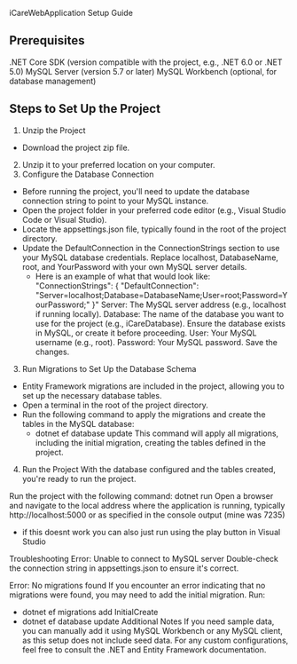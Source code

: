 iCareWebApplication Setup Guide


Prerequisites
----------------
.NET Core SDK (version compatible with the project, e.g., .NET 6.0 or .NET 5.0)
MySQL Server (version 5.7 or later)
MySQL Workbench (optional, for database management)


Steps to Set Up the Project
------------------------------
1. Unzip the Project
- Download the project zip file.
2. Unzip it to your preferred location on your computer.
3. Configure the Database Connection
- Before running the project, you'll need to update the database connection string to point to your MySQL instance.
- Open the project folder in your preferred code editor (e.g., Visual Studio Code or Visual Studio).
- Locate the appsettings.json file, typically found in the root of the project directory.
- Update the DefaultConnection in the ConnectionStrings section to use your MySQL database credentials. Replace localhost, DatabaseName, root, and YourPassword with your own MySQL server details.
  - Here is an example of what that would look like: 
    "ConnectionStrings": {
        "DefaultConnection": "Server=localhost;Database=DatabaseName;User=root;Password=YourPassword;"
    }"
Server: The MySQL server address (e.g., localhost if running locally).
Database: The name of the database you want to use for the project (e.g., iCareDatabase). Ensure the database exists in MySQL, or create it before proceeding.
User: Your MySQL username (e.g., root).
Password: Your MySQL password.
Save the changes.

3. Run Migrations to Set Up the Database Schema
- Entity Framework migrations are included in the project, allowing you to set up the necessary database tables.
- Open a terminal in the root of the project directory.
- Run the following command to apply the migrations and create the tables in the MySQL database:
  - dotnet ef database update
This command will apply all migrations, including the initial migration, creating the tables defined in the project.

4. Run the Project
With the database configured and the tables created, you're ready to run the project.

Run the project with the following command:
dotnet run
Open a browser and navigate to the local address where the application is running, typically http://localhost:5000 or as specified in the console output (mine was 7235)
- if this doesnt work you can also just run using the play button in Visual Studio

Troubleshooting
Error: Unable to connect to MySQL server
Double-check the connection string in appsettings.json to ensure it's correct.

Error: No migrations found
If you encounter an error indicating that no migrations were found, you may need to add the initial migration. Run:
- dotnet ef migrations add InitialCreate
- dotnet ef database update
Additional Notes
If you need sample data, you can manually add it using MySQL Workbench or any MySQL client, as this setup does not include seed data.
For any custom configurations, feel free to consult the .NET and Entity Framework documentation.
